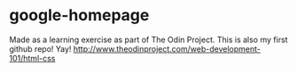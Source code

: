 # google-homepage
Made as a learning exercise as part of The Odin Project.
This is also my first github repo! Yay!
http://www.theodinproject.com/web-development-101/html-css